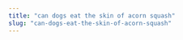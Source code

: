 ```yaml
---
title: "can dogs eat the skin of acorn squash"
slug: "can-dogs-eat-the-skin-of-acorn-squash"
---
```


